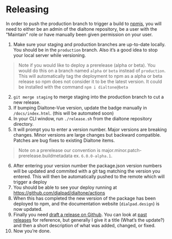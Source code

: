 # Releasing

In order to push the production branch to trigger a build to [npmjs](https://npmjs.com), you will need to either be an admin of the dialtone repository, be a user with the "Maintain" role or have manually been given permission on your user.

1. Make sure your staging and production branches are up-to-date locally. You should be in the `production` branch. Also it’s a good idea to stop your local server while versioning.
> Note if you would like to deploy a prerelease (alpha or beta). You would do this on a branch named `alpha` or `beta` instead of `production`. This will automatically tag the deployment to npm as a alpha or beta release so npm does not consider it to be the latest version. It could be installed with the command `npm i dialtone@beta`
2. `git merge staging` to merge staging into the production branch to cut a new release.
3. If bumping Dialtone-Vue version, update the badge manually in `/docs/index.html`. (this will be automated soon)
4. In your CLI window, run `./release.sh` from the dialtone repository directory.
5. It will prompt you to enter a version number. Major versions are breaking changes. Minor versions are large changes but backward compatible. Patches are bug fixes to existing Dialtone items.
> Note on a prerelease our convention is major.minor.patch-prerelease.buildmetadata ex. `6.0.0-alpha.1`.
6. After entering your version number the package.json version numbers will be updated and commited with a git tag matching the version you entered. This will then be automatically pushed to the remote which will trigger a deploy
7. You should be able to see your deploy running at https://github.com/dialpad/dialtone/actions
8. When this has completed the new version of the package has been deployed to npm, and the documentation website (`dialpad.design`) is now updated.
9. Finally you need [draft a release on Github](https://github.com/dialpad/dialtone/releases/new). You can look at [past releases](https://github.com/dialpad/dialtone/releases/tag/v5.13.0) for reference, but generally I give it a title (What’s the update?) and then a short description of what was added, changed, or fixed.
10. Now you’re done.
